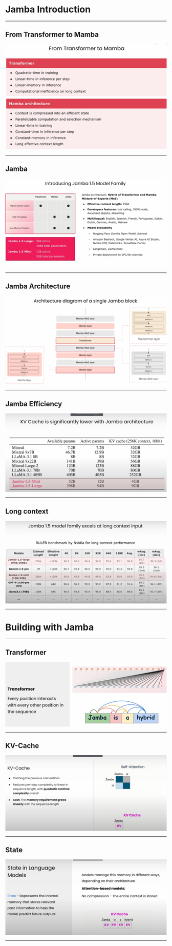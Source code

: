 # Jamba Introduction

---

## From Transformer to Mamba

![](../images/01.png)

---

## Jamba

![](../images/02.png)

---

## Jamba Architecture

![](../images/03.png)

---

## Jamba Efficiency

![](../images/04.png)

---

## Long context

![](../images/05.png)

---

# Building with Jamba

---

## Transformer

![](../images/06.png)

---

## KV-Cache

![](../images/07.png)

---

## State

![](../images/08.png)

---

